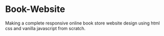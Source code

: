 # Book-Website
Making a complete responsive online book store website design using html css and vanilla javascript from scratch.
